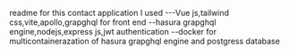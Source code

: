 readme
for this contact application
I used 
---Vue js,tailwind css,vite,apollo,grapghql for front end
--hasura grapghql engine,nodejs,express js,jwt authentication
--docker for multicontainerazation of hasura grapghql engine and postgress database 
